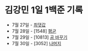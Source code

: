 # 김강민 1일 1백준 기록

-   7월 27일 - [최댓값](./0727/)
-   7월 28일 - [1548] [평균](./0728/)
-   7월 29일 - [10813] [공 바꾸기](./0729/)
-   7월 30일 - [3052] [나머지](./0730/)
